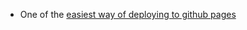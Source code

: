 * One of the [easiest way of deploying to github pages](https://dev.to/shashannkbawa/deploying-vite-app-to-github-pages-3ane)